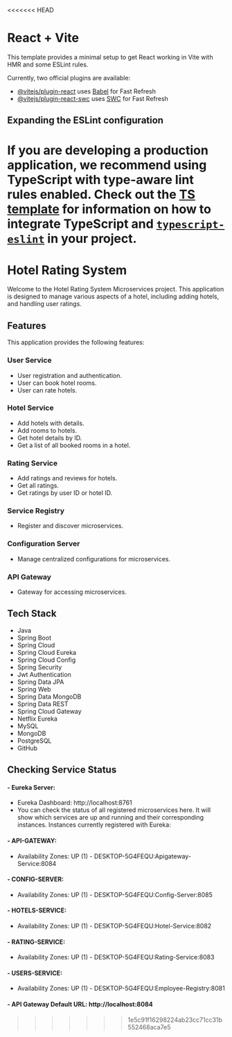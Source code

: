 <<<<<<< HEAD
# React + Vite

This template provides a minimal setup to get React working in Vite with HMR and some ESLint rules.

Currently, two official plugins are available:

- [@vitejs/plugin-react](https://github.com/vitejs/vite-plugin-react/blob/main/packages/plugin-react) uses [Babel](https://babeljs.io/) for Fast Refresh
- [@vitejs/plugin-react-swc](https://github.com/vitejs/vite-plugin-react/blob/main/packages/plugin-react-swc) uses [SWC](https://swc.rs/) for Fast Refresh

## Expanding the ESLint configuration

If you are developing a production application, we recommend using TypeScript with type-aware lint rules enabled. Check out the [TS template](https://github.com/vitejs/vite/tree/main/packages/create-vite/template-react-ts) for information on how to integrate TypeScript and [`typescript-eslint`](https://typescript-eslint.io) in your project.
=======
# Hotel Rating System
Welcome to the Hotel Rating System Microservices project. This application is designed to manage various aspects of a hotel, including adding hotels, and handling user ratings.

## Features
This application provides the following features:

### User Service
 - User registration and authentication.
 - User can book hotel rooms.
 - User can rate hotels.

### Hotel Service
 - Add hotels with details.
 - Add rooms to hotels.
 - Get hotel details by ID.
 - Get a list of all booked rooms in a hotel.

### Rating Service
 - Add ratings and reviews for hotels.
 - Get all ratings.
 - Get ratings by user ID or hotel ID.

### Service Registry
 - Register and discover microservices.

### Configuration Server
 - Manage centralized configurations for microservices.

### API Gateway
 - Gateway for accessing microservices.

## Tech Stack
 - Java
 - Spring Boot
 - Spring Cloud
 - Spring Cloud Eureka
 - Spring Cloud Config
 - Spring Security
 - Jwt Authentication
 - Spring Data JPA
 - Spring Web
 - Spring Data MongoDB
 - Spring Data REST
 - Spring Cloud Gateway
 - Netflix Eureka
 - MySQL
 - MongoDB
 - PostgreSQL
 - GitHub

## Checking Service Status
#### - Eureka Server:
 - Eureka Dashboard: http://localhost:8761
  - You can check the status of all registered microservices here. It will show which services are up and running and their corresponding instances.
Instances currently registered with Eureka:

#### - API-GATEWAY:

 - Availability Zones: UP (1) - DESKTOP-5G4FEQU:Apigateway-Service:8084

#### - CONFIG-SERVER:

- Availability Zones: UP (1) - DESKTOP-5G4FEQU:Config-Server:8085

#### - HOTELS-SERVICE:

- Availability Zones: UP (1) - DESKTOP-5G4FEQU:Hotel-Service:8082

#### - RATING-SERVICE:

- Availability Zones: UP (1) - DESKTOP-5G4FEQU:Rating-Service:8083

#### - USERS-SERVICE:

- Availability Zones: UP (1) - DESKTOP-5G4FEQU:Employee-Registry:8081
#### - API Gateway Default URL: http://localhost:8084

>>>>>>> 1e5c91f16298224ab23cc71cc31b552468aca7e5
